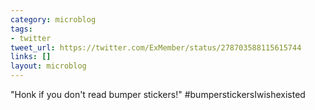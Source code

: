 ```yaml
---
category: microblog
tags:
- twitter
tweet_url: https://twitter.com/ExMember/status/278703588115615744
links: []
layout: microblog
---
```

"Honk if you don't read bumper stickers!" #bumperstickersIwishexisted
